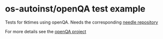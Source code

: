 os-autoinst/openQA test example
===============================

Tests for tktimes using openQA. Needs the corresponding [needle
repository](https://github.com/os-autoinst/os-autoinst-needles-openQA)

For more details see the [openQA project](http://open.qa/)


